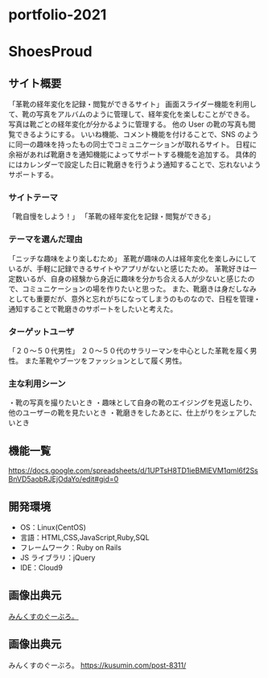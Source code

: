 # portfolio-2021
# ShoesProud

## サイト概要

「革靴の経年変化を記録・閲覧ができるサイト」
画面スライダー機能を利用して、靴の写真をアルバムのように管理して、経年変化を楽しむことができる。
写真は靴ごとの経年変化が分かるように管理する。
他の User の靴の写真も閲覧できるようにする。
いいね機能、コメント機能を付けることで、SNS のように同一の趣味を持ったもの同士でコミュニケーションが取れるサイト。
日程に余裕があれば靴磨きを通知機能によってサポートする機能を追加する。
具体的にはカレンダーで設定した日に靴磨きを行うよう通知することで、忘れないようサポートする。

### サイトテーマ

「靴自慢をしよう！」
「革靴の経年変化を記録・閲覧ができる」

### テーマを選んだ理由

「ニッチな趣味をより楽しむため」
革靴が趣味の人は経年変化を楽しみにしているが、手軽に記録できるサイトやアプリがないと感じたため。
革靴好きは一定数いるが、自身の経験から身近に趣味を分かち合える人が少ないと感じたので、コミュニケーションの場を作りたいと思った。
また、靴磨きは身だしなみとしても重要だが、意外と忘れがちになってしまうのものなので、日程を管理・通知することで靴磨きのサポートをしたいと考えた。

### ターゲットユーザ

「２０～５０代男性」
２０～５０代のサラリーマンを中心とした革靴を履く男性。
また革靴やブーツをファッションとして履く男性。

### 主な利用シーン

・靴の写真を撮りたいとき
・趣味として自身の靴のエイジングを見返したり、他のユーザーの靴を見たいとき
・靴磨きをしたあとに、仕上がりをシェアしたいとき

## 機能一覧

<https://docs.google.com/spreadsheets/d/1UPTsH8TD1ieBMIEVM1qml6f2SsBnVD5aobRJEjOdaYo/edit#gid=0>

## 開発環境

- OS：Linux(CentOS)
- 言語：HTML,CSS,JavaScript,Ruby,SQL
- フレームワーク：Ruby on Rails
- JS ライブラリ：jQuery
- IDE：Cloud9

## 画像出典元
<a href="//kusumin.com" title="みんくすのぐーぶろ。">
みんくすのぐーぶろ。
</a>


## 画像出典元
みんくすのぐーぶろ。
https://kusumin.com/post-8311/


